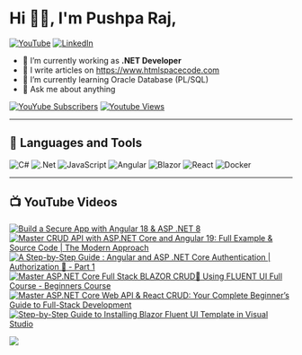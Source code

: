 # Hi 👋🏻, I'm Pushpa Raj,
[![YouTube](https://img.shields.io/youtube/channel/subscribers/UC1k41FltPIePF9yrWR-GKZw?style=social)](https://youtube.com/@codewithpushpa)
 [![LinkedIn](https://img.shields.io/badge/LinkedIn-%230077B5.svg?logo=linkedin&logoColor=white)](https://linkedin.com/in/pushpa-raj-dangi)


- 🔭 I’m currently working as **.NET Developer**
- 📝 I write articles on <a href="https://www.htmlspacecode.com/">https://www.htmlspacecode.com</a>
- 🌱 I’m currently learning Oracle Database (PL/SQL)
- 💬 Ask me about anything

[![YouYube Subscribers](https://custom-icon-badges.demolab.com/youtube/channel/subscribers/UC1k41FltPIePF9yrWR-GKZw?color=%23E05D44&label=SUBSCRIBE&logo=video&logoColor=white&style=for-the-badge&labelColor=CE4630)](https://www.youtube.com/@codewithpushpa?sub_confirmation=1) [![Youtube Views](https://custom-icon-badges.demolab.com/youtube/channel/views/UC1k41FltPIePF9yrWR-GKZw?color=%23E1AD0E&logo=eye&logoColor=white&style=for-the-badge&labelColor=C79600)](https://www.youtube.com/@codewithpushpa)

---
## 🧰 Languages and Tools
![C#](https://img.shields.io/badge/c%23-%23239120.svg?style=flat&logo=c-sharp&logoColor=white) ![.Net](https://img.shields.io/badge/.NET-5C2D91?style=flat&logo=.net&logoColor=white) ![JavaScript](https://img.shields.io/badge/javascript-%23323330.svg?style=flat&logo=javascript&logoColor=%23F7DF1E) ![Angular](https://img.shields.io/badge/angular-blue?style=flat&logo=angular&logoColor=white)  ![Blazor](https://img.shields.io/badge/blazor-purple?style=flat&logo=blazor&logoColor=white) ![React](https://img.shields.io/badge/react-black?style=flat&logo=react&logoColor=white) ![Docker](https://img.shields.io/badge/docker-%230db7ed.svg?style=flat&logo=docker&logoColor=white)

---
## 📺 YouTube Videos

<!-- BEGIN YOUTUBE-CARDS -->
[![Build a Secure App with Angular 18 & ASP .NET 8](https://ytcards.demolab.com/?id=onDirBCVed8&title=Build+a+Secure+App+with+Angular+18+%26+ASP+.NET+8&lang=en&timestamp=1711196356&background_color=%230d1117&title_color=%23ffffff&stats_color=%23dedede&max_title_lines=1&width=250&border_radius=5 "Build a Secure App with Angular 18 & ASP .NET 8")](https://www.youtube.com/watch?v=onDirBCVed8)
[![Master CRUD API with ASP.NET Core and Angular 19: Full Example & Source Code | The Modern Approach](https://ytcards.demolab.com/?id=WxkI70w-bwY&title=Master+CRUD+API+with+ASP.NET+Core+and+Angular+19%3A+Full+Example+%26+Source+Code+%7C+The+Modern+Approach&lang=en&timestamp=1703516453&background_color=%230d1117&title_color=%23ffffff&stats_color=%23dedede&max_title_lines=1&width=250&border_radius=5 "Master CRUD API with ASP.NET Core and Angular 19: Full Example & Source Code | The Modern Approach")](https://www.youtube.com/watch?v=WxkI70w-bwY)
[![A Step-by-Step Guide : Angular and ASP .NET Core  Authentication | Authorization  🔐  - Part 1](https://ytcards.demolab.com/?id=Wit8nv1ZorQ&title=A+Step-by-Step+Guide+%3A+Angular+and+ASP+.NET+Core++Authentication+%7C+Authorization++%F0%9F%94%90++-+Part+1&lang=en&timestamp=1708089347&background_color=%230d1117&title_color=%23ffffff&stats_color=%23dedede&max_title_lines=1&width=250&border_radius=5 "A Step-by-Step Guide : Angular and ASP .NET Core  Authentication | Authorization  🔐  - Part 1")](https://www.youtube.com/watch?v=Wit8nv1ZorQ)
[![Master ASP.NET Core Full Stack BLAZOR  CRUD🚀 Using FLUENT UI Full Course - Beginners  Course](https://ytcards.demolab.com/?id=wuyHRnpXpgM&title=Master+ASP.NET+Core+Full+Stack+BLAZOR++CRUD%F0%9F%9A%80+Using+FLUENT+UI+Full+Course+-+Beginners++Course&lang=en&timestamp=1702150419&background_color=%230d1117&title_color=%23ffffff&stats_color=%23dedede&max_title_lines=1&width=250&border_radius=5 "Master ASP.NET Core Full Stack BLAZOR  CRUD🚀 Using FLUENT UI Full Course - Beginners  Course")](https://www.youtube.com/watch?v=wuyHRnpXpgM)
[![Master ASP.NET Core Web API & React CRUD: Your Complete Beginner’s Guide to Full-Stack Development](https://ytcards.demolab.com/?id=QC-XXwsDguw&title=Master+ASP.NET+Core+Web+API+%26+React+CRUD%3A+Your+Complete+Beginner%E2%80%99s+Guide+to+Full-Stack+Development&lang=en&timestamp=1705669461&background_color=%230d1117&title_color=%23ffffff&stats_color=%23dedede&max_title_lines=1&width=250&border_radius=5 "Master ASP.NET Core Web API & React CRUD: Your Complete Beginner’s Guide to Full-Stack Development")](https://www.youtube.com/watch?v=QC-XXwsDguw)
[![Step-by-Step Guide to Installing Blazor Fluent UI Template in Visual Studio](https://ytcards.demolab.com/?id=GGETOtoGqrQ&title=Step-by-Step+Guide+to+Installing+Blazor+Fluent+UI+Template+in+Visual+Studio&lang=en&timestamp=1701742133&background_color=%230d1117&title_color=%23ffffff&stats_color=%23dedede&max_title_lines=1&width=250&border_radius=5 "Step-by-Step Guide to Installing Blazor Fluent UI Template in Visual Studio")](https://www.youtube.com/watch?v=GGETOtoGqrQ)
<!-- END YOUTUBE-CARDS -->

![](https://visitor-badge.laobi.icu/badge?page_id=pushpa-raj-dangi)

</p>

